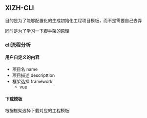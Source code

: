 ## XIZH-CLI

目的是为了能够配置化的生成初始化工程项目模板，而不是需要自己去弄

同时是为了学习一下脚手架的原理


### cli流程分析

#### 用户自定义的内容

- 项目名 name
- 项目描述 descripttion
- 框架选择 framework
    - vue

#### 下载模板
根据框架选择下载对应的工程模板

#### 



